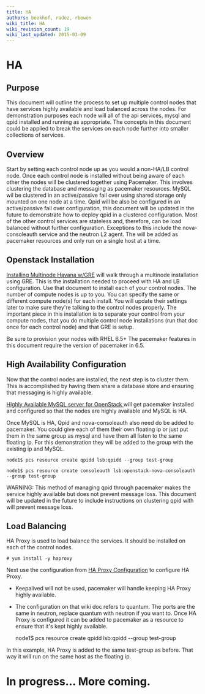 ```yaml
---
title: HA
authors: beekhof, radez, rbowen
wiki_title: HA
wiki_revision_count: 19
wiki_last_updated: 2015-03-09
---
```


# HA

## Purpose

This document will outline the process to set up multiple control nodes that have services highly available and load balanced across the nodes. For demonstration purposes each node will all of the api services, mysql and qpid installed and running as appropriate. The concepts in this document could be applied to break the services on each node further into smaller collections of services.

## Overview

Start by setting each control node up as you would a non-HA/LB control node. Once each control node is installed without being aware of each other the nodes will be clustered together using Pacemaker. This involves clustering the database and messaging as pacemaker resources. MySQL wil be clustered in an active/passive fail over using shared storage only mounted on one node at a time. Qpid will be also be configured in an active/passive fail over configuration, this document will be updated in the future to demonstrate how to deploy qpid in a clustered configuration. Most of the other control services are stateless and, therefore, can be load balanced without further configuration. Exceptions to this include the nova-consoleauth service and the neutron L2 agent. The will be added as pacemaker resources and only run on a single host at a time.

## Openstack Installation

[ Installing Multinode Havana w/GRE](GettingStartedHavana_w_GRE) will walk through a multinode installation using GRE. This is the installation needed to proceed with HA and LB configuration. Use that document to install each of your control nodes. The number of compute nodes is up to you. You can specify the same or different compute node(s) for each install. You will update their settings later to make sure they're talking to the control nodes properly. The important piece in this installation is to separate your control from your compute nodes, that you do multiple control node installations (run that doc once for each control node) and that GRE is setup.

Be sure to provision your nodes with RHEL 6.5+
The pacemaker features in this document require the version of pacemaker in 6.5.

## High Availability Configuration

Now that the control nodes are installed, the next step is to cluster them. This is accomplished by having them share a database store and ensuring that messaging is highly available.

[ Highly Available MySQL server for OpenStack ](Highly_Available_MySQL_server_for_OpenStack) will get pacemaker installed and configured so that the nodes are highly available and MySQL is HA.

Once MySQL is HA, Qpid and nova-consoleauth also need do be added to pacemaker. You could give each of them their own floating ip or just put them in the same group as mysql and have them all listen to the same floating ip. For this demonstration they will be added to the group with the existing ip and MySQL.

    node1$ pcs resource create qpidd lsb:qpidd --group test-group

    node1$ pcs resource create consoleauth lsb:openstack-nova-consoleauth --group test-group

WARNING: This method of managing qpid through pacemaker makes the service highly available but does not prevent message loss. This document will be updated in the future to include instructions on clustering qpid with will prevent message loss.

## Load Balancing

HA Proxy is used to load balance the services. It should be installed on each of the control nodes.

    # yum install -y haproxy

Next use the configuration from [ HA Proxy Configuration](Load_Balance_OpenStack_API#HAProxy) to configure HA Proxy.
* Keepalived will not be used, pacemaker will handle keeping HA Proxy highly available.
* The configuration on that wiki doc refers to quantum. The ports are the same in neutron, replace quantum with neutron if you want to.
 Once HA Proxy is configured it can be added to pacemaker as a resource to ensure that it's kept highly available.

    node1$ pcs resource create qpidd lsb:qpidd --group test-group

In this example, HA Proxy is added to the same test-group as before. That way it will run on the same host as the floating ip.

# In progress... More coming.
